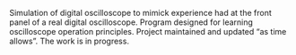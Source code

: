 Simulation of digital oscilloscope to mimick experience had at the front panel of a real digital oscilloscope. Program designed for learning oscilloscope operation principles. Project maintained and updated “as time allows”.
The work is in progress.
